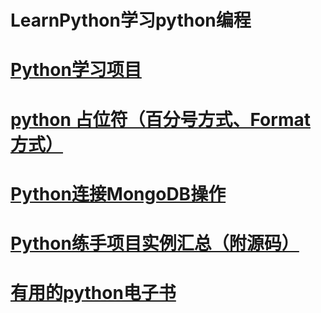 # LearnPython学习python编程

# <a href="https://github.com/geekcomputers/Python">Python学习项目</a>
# <a href="https://blog.csdn.net/tz_zs/article/details/78228542">python 占位符（百分号方式、Format 方式）</a>
# <a href="https://www.yiibai.com/mongodb/mongodb_python.html">Python连接MongoDB操作</a>
# <a href="https://zhuanlan.zhihu.com/p/347462010">Python练手项目实例汇总（附源码）</a>
# <a href="https://github.com/SuperCV/Book/tree/master/Python">有用的python电子书</a>
